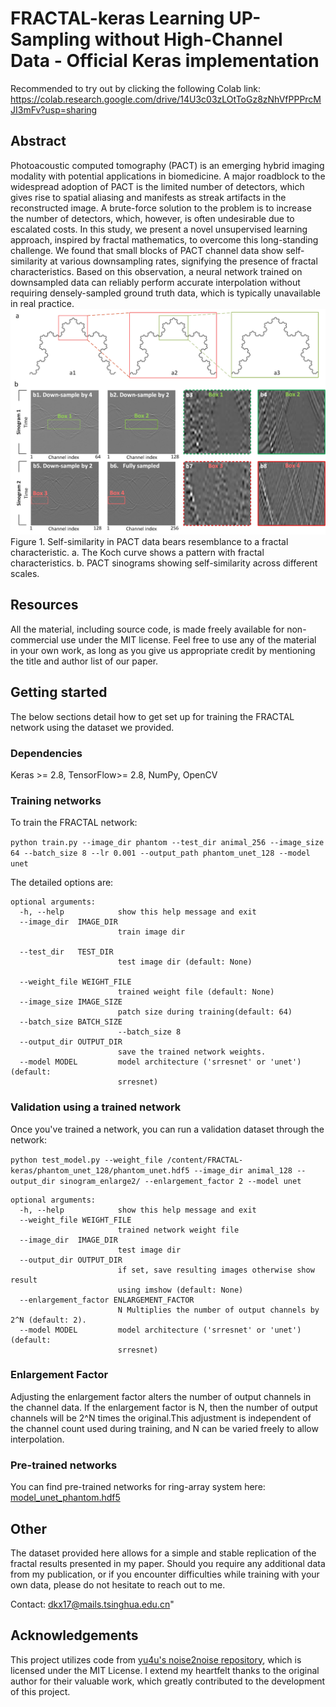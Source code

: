 # FRACTAL-keras Learning UP-Sampling without High-Channel Data - Official Keras implementation 

Recommended to try out by clicking the following Colab link: https://colab.research.google.com/drive/14U3c03zLOtToGz8zNhVfPPPrcMJI3mFv?usp=sharing

## Abstract

Photoacoustic computed tomography (PACT) is an emerging hybrid imaging modality with potential applications in biomedicine. A major roadblock to the widespread adoption of PACT is the limited number of detectors, which gives rise to spatial aliasing and manifests as streak artifacts in the reconstructed image. A brute-force solution to the problem is to increase the number of detectors, which, however, is often undesirable due to escalated costs. In this study, we present a novel unsupervised learning approach, inspired by fractal mathematics, to overcome this long-standing challenge. We found that small blocks of PACT channel data show self-similarity at various downsampling rates, signifying the presence of fractal characteristics. Based on this observation, a neural network trained on downsampled data can reliably perform accurate interpolation without requiring densely-sampled ground truth data, which is typically unavailable in real practice. 
![Explanation for FRACTAL](https://github.com/FangZuo123/FRACTAL-keras/blob/main/img/Figure2.jpg?raw=true)
Figure 1. Self-similarity in PACT data bears resemblance to a fractal characteristic. a. The Koch curve shows a pattern with fractal characteristics. b. PACT sinograms showing self-similarity across different scales.   

## Resources

All the material, including source code, is made freely available for non-commercial use under the MIT license. Feel free to use any of the material in your own work, as long as you give us appropriate credit by mentioning the title and author list of our paper.

## Getting started

The below sections detail how to get set up for training the FRACTAL network using the dataset we provided. 

### Dependencies

Keras >= 2.8, TensorFlow>= 2.8, NumPy, OpenCV

### Training networks

To train the FRACTAL network:

`python train.py --image_dir phantom --test_dir animal_256 --image_size 64 --batch_size 8 --lr 0.001 --output_path phantom_unet_128 --model unet`

The detailed options are:

```
optional arguments:
  -h, --help            show this help message and exit
  --image_dir  IMAGE_DIR
                        train image dir

  --test_dir   TEST_DIR
                        test image dir (default: None)

  --weight_file WEIGHT_FILE
                        trained weight file (default: None)
  --image_size IMAGE_SIZE
                        patch size during training(default: 64)
  --batch_size BATCH_SIZE
                        --batch_size 8
  --output_dir OUTPUT_DIR
                        save the trained network weights.
  --model MODEL         model architecture ('srresnet' or 'unet') (default:
                        srresnet)

```



### Validation using a trained network

Once you've trained a network, you can run a validation dataset through the network:

`python test_model.py --weight_file /content/FRACTAL-keras/phantom_unet_128/phantom_unet.hdf5 --image_dir animal_128 --output_dir sinogram_enlarge2/ --enlargement_factor 2 --model unet`


```
optional arguments:
  -h, --help            show this help message and exit
  --weight_file WEIGHT_FILE
                        trained network weight file
  --image_dir  IMAGE_DIR
                        test image dir
  --output_dir OUTPUT_DIR
                        if set, save resulting images otherwise show result
                        using imshow (default: None)
  --enlargement_factor ENLARGEMENT_FACTOR
                        N Multiplies the number of output channels by 2^N (default: 2).
  --model MODEL         model architecture ('srresnet' or 'unet') (default:
                        srresnet)                        

```

### Enlargement Factor

Adjusting the enlargement factor alters the number of output channels in the channel data. If the enlargement factor is N, then the number of output channels will be 2^N times the original.This adjustment is independent of the channel count used during training, and N can be varied freely to allow interpolation.

### Pre-trained networks

You can find pre-trained networks for ring-array system here: 
[model_unet_phantom.hdf5](https://drive.google.com/file/d/1Kp4gcmioyspY2X7lQbDqdtry0zmvy_sB/view?usp=share_link)

## Other

The dataset provided here allows for a simple and stable replication of the fractal results presented in my paper. Should you require any additional data from my publication, or if you encounter difficulties while training with your own data, please do not hesitate to reach out to me.

Contact: dkx17@mails.tsinghua.edu.cn"

## Acknowledgements

This project utilizes code from [yu4u's noise2noise repository](https://github.com/yu4u/noise2noise), which is licensed under the MIT License. I extend my heartfelt thanks to the original author for their valuable work, which greatly contributed to the development of this project.
